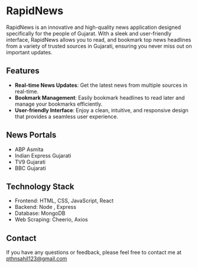 # RapidNews

RapidNews is an innovative and high-quality news application designed specifically for the people of Gujarat. With a sleek and user-friendly interface, RapidNews allows you to read, and bookmark top news headlines from a variety of trusted sources in Gujarati, ensuring you never miss out on important updates.

## Features
+ **Real-time News Updates**: Get the latest news from multiple sources in real-time.
+ **Bookmark Management**: Easily bookmark headlines to read later and manage your bookmarks efficiently.
+ **User-friendly Interface**: Enjoy a clean, intuitive, and responsive design that provides a seamless user experience.
## News Portals
+ ABP Asmita
+ Indian Express Gujarati
+ TV9 Gujarati
+ BBC Gujarati
## Technology Stack
+ Frontend: HTML, CSS, JavaScript, React
+ Backend: Node , Express
+ Database: MongoDB
+ Web Scraping: Cheerio, Axios
## Contact
If you have any questions or feedback, please feel free to contact me at pthnsahil123@gmail.com
